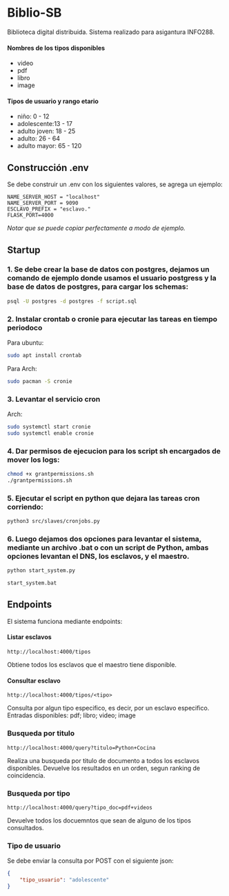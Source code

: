 # Biblio-SB

Biblioteca digital distribuida. Sistema realizado para asigantura INFO288.

#### Nombres de los tipos disponibles

- video
- pdf
- libro
- image

#### Tipos de usuario y rango etario

- niño: 0 - 12
- adolescente:13 - 17
- adulto joven: 18 - 25
- adulto: 26 - 64
- adulto mayor: 65 - 120

## Construcción .env

Se debe construir un .env con los siguientes valores, se agrega un ejemplo:

    NAME_SERVER_HOST = "localhost"
    NAME_SERVER_PORT = 9090
    ESCLAVO_PREFIX = "esclavo."
    FLASK_PORT=4000

*Notar que se puede copiar perfectamente a modo de ejemplo.*

## Startup

### 1. Se debe crear la base de datos con postgres, dejamos un comando de ejemplo donde usamos el usuario postgress y la base de datos de postgres, para cargar los schemas:

```bash
psql -U postgres -d postgres -f script.sql
```

### 2. Instalar crontab o cronie para ejecutar las tareas en tiempo periodoco

Para ubuntu:
```bash
sudo apt install crontab
```

Para Arch:
```bash
sudo pacman -S cronie
```

### 3. Levantar el servicio cron

Arch:
```bash
sudo systemctl start cronie
sudo systemctl enable cronie
```

### 4. Dar permisos de ejecucion para los script sh encargados de mover los logs:
```bash
chmod +x grantpermissions.sh
./grantpermissions.sh
```
### 5. Ejecutar el script en python que dejara las tareas cron corriendo:
```zsh
python3 src/slaves/cronjobs.py
``` 

### 6. Luego dejamos dos opciones para **levantar** el sistema, mediante un archivo .bat o con un script de Python, ambas opciones levantan el DNS, los esclavos, y el maestro.

```bash
python start_system.py
```

```bash
start_system.bat
```

## Endpoints

El sistema funciona mediante endpoints:

#### Listar esclavos

    http://localhost:4000/tipos

Obtiene todos los esclavos que el maestro tiene disponible.

#### Consultar esclavo

    http://localhost:4000/tipos/<tipo>

Consulta por algun tipo especifico, es decir, por un esclavo especifico. Entradas disponibles: pdf; libro; video; image

### Busqueda por titulo

    http://localhost:4000/query?titulo=Python+Cocina

Realiza una busqueda por titulo de documento a todos los esclavos disponibles. Devuelve los resultados en un orden, segun ranking de coincidencia.

### Busqueda por tipo

    http://localhost:4000/query?tipo_doc=pdf+videos

Devuelve todos los docuemntos que sean de alguno de los tipos consultados.


### Tipo de usuario

Se debe enviar la consulta por POST con el siguiente json:

```json
{
    "tipo_usuario": "adolescente"
}
```

